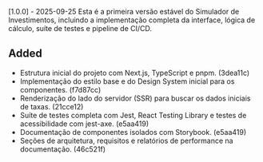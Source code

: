 [1.0.0] - 2025-09-25
Esta é a primeira versão estável do Simulador de Investimentos, incluindo a implementação completa da interface, lógica de cálculo, suíte de testes e pipeline de CI/CD.

## Added

- Estrutura inicial do projeto com Next.js, TypeScript e pnpm. (3dea11c)
- Implementação do estilo base e do Design System inicial para os componentes. (f7d87cc)
- Renderização do lado do servidor (SSR) para buscar os dados iniciais de taxas. (21cce12)
- Suíte de testes completa com Jest, React Testing Library e testes de acessibilidade com jest-axe. (e5aa419)
- Documentação de componentes isolados com Storybook. (e5aa419)
- Seções de arquitetura, requisitos e relatórios de performance na documentação. (46c521f)
